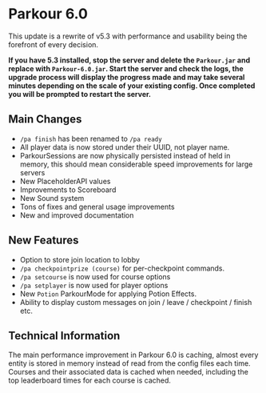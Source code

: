 Parkour 6.0
======

This update is a rewrite of v5.3 with performance and usability being the forefront of every decision.

**If you have 5.3 installed, stop the server and delete the `Parkour.jar` and replace with `Parkour-6.0.jar`. Start the server and check the logs, the upgrade process will display the progress made and may take several minutes depending on the scale of your existing config. Once completed you will be prompted to restart the server.**

## Main Changes

- `/pa finish` has been renamed to `/pa ready`
- All player data is now stored under their UUID, not player name.
- ParkourSessions are now physically persisted instead of held in memory, this should mean considerable speed improvements for large servers
- New PlaceholderAPI values
- Improvements to Scoreboard 
- New Sound system
- Tons of fixes and general usage improvements
- New and improved documentation

## New Features
- Option to store join location to lobby
- `/pa checkpointprize (course)` for per-checkpoint commands.
- `/pa setcourse` is now used for course options
- `/pa setplayer` is now used for player options
- New `Potion` ParkourMode for applying Potion Effects.
- Ability to display custom messages on join / leave / checkpoint / finish etc.


## Technical Information
The main performance improvement in Parkour 6.0 is caching, almost every entity is stored in memory instead of read from the config files each time. Courses and their associated data is cached when needed, including the top leaderboard times for each course is cached.
